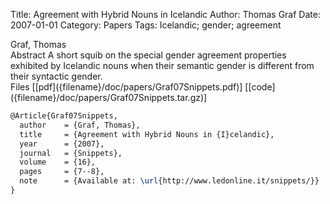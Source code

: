 Title: Agreement with Hybrid Nouns in Icelandic
Author: Thomas Graf
Date: 2007-01-01
Category: Papers
Tags: Icelandic; gender; agreement

<div markdown class="authors">
Graf, Thomas
</div>

<div markdown class="abstract">
<span id="abstract-title">Abstract</span>
A short squib on the special gender agreement properties exhibited by Icelandic nouns when their semantic gender is different from their syntactic gender.
</div>

<div markdown class="files">
<span id="files-title">Files</span>
[[pdf]({filename}/doc/papers/Graf07Snippets.pdf)]
[[code]({filename}/doc/papers/Graf07Snippets.tar.gz)]
</div>

~~~latex
@Article{Graf07Snippets,
  author	= {Graf, Thomas},
  title		= {Agreement with Hybrid Nouns in {I}celandic},
  year		= {2007},
  journal	= {Snippets},
  volume	= {16},
  pages		= {7--8},
  note		= {Available at: \url{http://www.ledonline.it/snippets/}}
}
~~~

